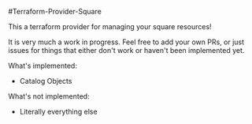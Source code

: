 #Terraform-Provider-Square

This a terraform provider for managing your square resources!

It is very much a work in progress.  Feel free to add your own PRs, or just issues for things that either don't work or haven't been implemented yet.

What's implemented:
* Catalog Objects

What's not implemented:
* Literally everything else

